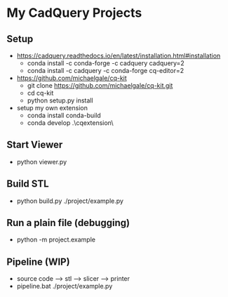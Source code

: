 # My CadQuery Projects

## Setup
* https://cadquery.readthedocs.io/en/latest/installation.html#installation
  * conda install -c conda-forge -c cadquery cadquery=2
  * conda install -c cadquery -c conda-forge cq-editor=2
* https://github.com/michaelgale/cq-kit
  * git clone https://github.com/michaelgale/cq-kit.git
  * cd cq-kit
  * python setup.py install
* setup my own extension
  * conda install conda-build
  * conda develop .\cqextension\

## Start Viewer
* python viewer.py

## Build STL
* python build.py ./project/example.py

## Run a plain file (debugging)
* python -m project.example

## Pipeline (WIP)
* source code --> stl --> slicer --> printer
* pipeline.bat ./project/example.py

